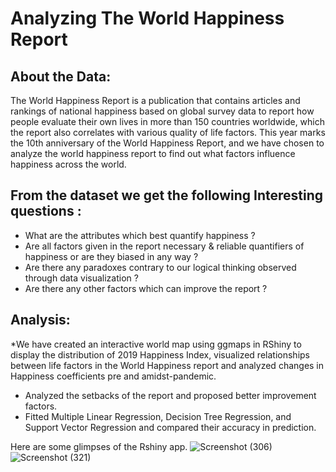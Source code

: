 # Analyzing The World Happiness Report


## About the Data:
The World Happiness Report is a publication that contains articles and rankings of national happiness
based on global survey data to report how people evaluate their own lives in more than 150 countries
worldwide, which the report also correlates with various quality of life factors. This year marks the 10th
anniversary of the World Happiness Report, and we have chosen to analyze the world happiness report to
find out what factors influence happiness across the world.


## From the dataset we get the following Interesting questions :
* What are the attributes which best quantify happiness ?
* Are all factors given in the report necessary & reliable quantifiers of happiness or are they biased in
any way ?
* Are there any paradoxes contrary to our logical thinking observed through data visualization ?
* Are there any other factors which can improve the report ?

## Analysis:
*We have created an interactive world map using ggmaps in RShiny to display the distribution of 2019 Happiness Index,
visualized relationships between life factors in the World Happiness report and analyzed changes in Happiness
coefficients pre and amidst-pandemic.
* Analyzed the setbacks of the report and proposed better improvement factors.
* Fitted Multiple Linear Regression, Decision Tree Regression, and Support Vector Regression and
compared their accuracy in prediction.

Here are some glimpses of the Rshiny app.
![Screenshot (306)](https://github.com/user-attachments/assets/35581108-9a0d-4296-b177-cb03b687f4bc)
![Screenshot (321)](https://github.com/user-attachments/assets/9fb0b310-48d8-4cb6-8ee1-399cfe67d38f)
